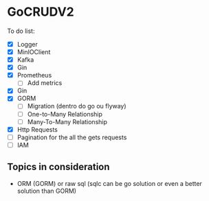 # GoCRUDV2

To do list:

- [x] Logger
- [x] MinIOClient
- [x] Kafka
- [x] Gin
- [x] Prometheus
  - [ ] Add metrics
- [x] Gin
- [x] GORM
  - [ ] Migration (dentro do go ou flyway)
  - [ ] One-to-Many Relationship
  - [ ] Many-To-Many Relationship
- [x] Http Requests
- [ ] Pagination for the all the gets requests
- [ ] IAM

## Topics in consideration

- ORM (GORM) or raw sql (sqlc can be go solution or even a better solution than GORM)
